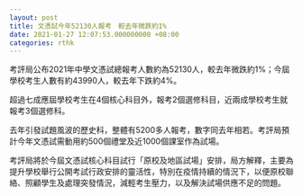 ```yaml
---
layout: post
title: 文憑試今年52130人報考　較去年微跌約1%
date: 2021-01-27 12:07:53.000000000 +08:00
categories: rthk
---
```


考評局公布2021年中學文憑試總報考人數約為52130人，較去年微跌約1%；今屆學校考生人數有約43990人，較去年下跌約4%。

超過七成應屆學校考生在4個核心科目外，報考2個選修科目，近兩成學校考生就報考3個選修科。

去年引發試題風波的歷史科，整體有5200多人報考，數字同去年相若。考評局預計今年文憑試需動用約500個禮堂及近1000個課室作為試場。

考評局將於今屆文憑試核心科目試行「原校及地區試場」安排，局方解釋，主要為提升學校舉行公開考試行政安排的靈活性，特別在疫情持續的情況下，以便原校聯絡、照顧學生及處理突發情況，減輕考生壓力，以及解決試場供應不足的問題。
